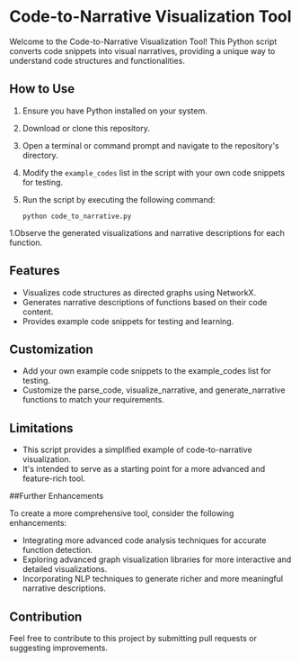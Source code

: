 # Code-to-Narrative Visualization Tool

Welcome to the Code-to-Narrative Visualization Tool! This Python script converts code snippets into visual narratives, providing a unique way to understand code structures and functionalities.

## How to Use

1. Ensure you have Python installed on your system.
2. Download or clone this repository.
3. Open a terminal or command prompt and navigate to the repository's directory.
4. Modify the `example_codes` list in the script with your own code snippets for testing.
5. Run the script by executing the following command:

   ```shell
   python code_to_narrative.py
   ```
1.Observe the generated visualizations and narrative descriptions for each function.

## Features

- Visualizes code structures as directed graphs using NetworkX.
- Generates narrative descriptions of functions based on their code content.
- Provides example code snippets for testing and learning.

## Customization

- Add your own example code snippets to the example_codes list for testing.
- Customize the parse_code, visualize_narrative, and generate_narrative functions to match your requirements.

## Limitations

- This script provides a simplified example of code-to-narrative visualization.
- It's intended to serve as a starting point for a more advanced and feature-rich tool.

##Further Enhancements

To create a more comprehensive tool, consider the following enhancements:

- Integrating more advanced code analysis techniques for accurate function detection.
- Exploring advanced graph visualization libraries for more interactive and detailed visualizations.
- Incorporating NLP techniques to generate richer and more meaningful narrative descriptions.

## Contribution

Feel free to contribute to this project by submitting pull requests or suggesting improvements.

